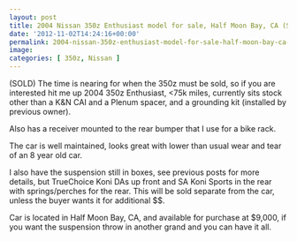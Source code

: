 ```yaml
---
layout: post
title: 2004 Nissan 350z Enthusiast model for sale, Half Moon Bay, CA (SOLD)
date: '2012-11-02T14:24:16+00:00'
permalink: 2004-nissan-350z-enthusiast-model-for-sale-half-moon-bay-ca-sold
image:
categories: [ 350z, Nissan ]
---
```

(SOLD) The time is nearing for when the 350z must be sold, so if you are interested hit me up 2004 350z Enthusiast, &lt;75k miles, currently sits stock other than a K&amp;N CAI and a Plenum spacer, and a grounding kit (installed by previous owner).

Also has a receiver mounted to the rear bumper that I use for a bike rack.

The car is well maintained, looks great with lower than usual wear and tear of an 8 year old car.

I also have the suspension still in boxes, see previous posts for more details, but TrueChoice Koni DAs up front and SA Koni Sports in the rear with springs/perches for the rear. This will be sold separate from the car, unless the buyer wants it for additional $$.

Car is located in Half Moon Bay, CA, and available for purchase at $9,000, if you want the suspension throw in another grand and you can have it all.




